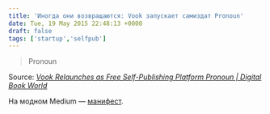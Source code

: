 ```yaml
---
title: 'Иногда они возвращаются: Vook запускает самиздат Pronoun'
date: Tue, 19 May 2015 22:48:13 +0000
draft: false
tags: ['startup','selfpub']
---
```


> Pronoun

Source: _[Vook Relaunches as Free Self-Publishing Platform Pronoun | Digital Book World](http://www.digitalbookworld.com/2015/vook-to-relaunch-as-free-self-publishing-platform-pronoun/)_

На модном Medium — [манифест](https://medium.com/@pronoun/how-to-fix-book-publishing-e40a04ffd804).
